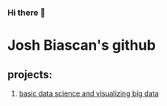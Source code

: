 ### Hi there 👋
# Josh Biascan's github

## projects:
1. [basic data science and visualizing big data]([https://github.com/joshbiascan/joshbiascan/blob/main/basicdatascience_visualizingbigdata.ipynb](https://github.com/joshbiascan/joshbiascan/blob/main/project6.ipynb))

<!--
**joshbiascan/joshbiascan** is a ✨ _special_ ✨ repository because its `README.md` (this file) appears on your GitHub profile.

Here are some ideas to get you started:

- 🔭 I’m currently working on ...
- 🌱 I’m currently learning ...
- 👯 I’m looking to collaborate on ...
- 🤔 I’m looking for help with ...
- 💬 Ask me about ...
- 📫 How to reach me: ...
- 😄 Pronouns: ...
- ⚡ Fun fact: ...
-->
